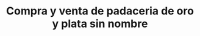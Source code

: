 ---
title: "Compra y venta de padaceria de oro y plata sin nombre"
url: /villa-de-etla/compra-y-venta-de-padaceria-de-oro-y-plata-sin-nombre/
shop: joyería
---
